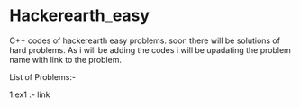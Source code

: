# Hackerearth_easy
C++ codes of hackerearth easy problems. soon there will be solutions of hard problems.
As i will be adding the codes i will be upadating the problem name with link to the problem.

List of Problems:-

1.ex1 :- link
